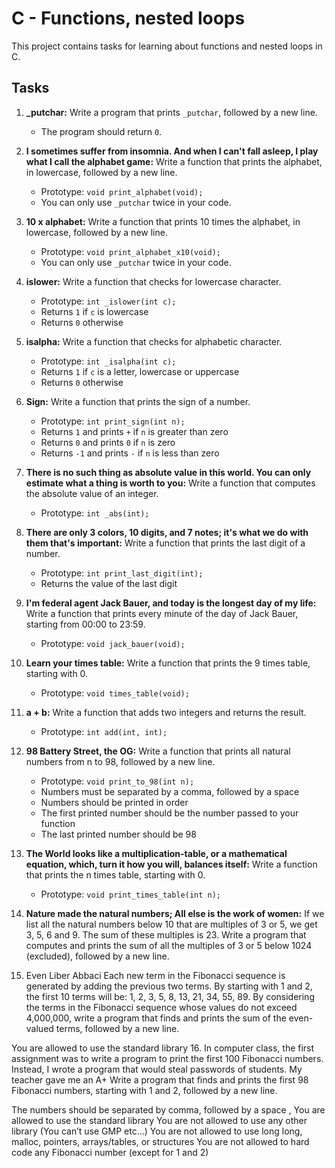 # C - Functions, nested loops

This project contains tasks for learning about functions and nested loops in C.

## Tasks

1. **_putchar:** Write a program that prints `_putchar`, followed by a new line.
    - The program should return `0`.
2. **I sometimes suffer from insomnia. And when I can't fall asleep, I play what I call the alphabet game:** Write a function that prints the alphabet, in lowercase, followed by a new line.
    - Prototype: `void print_alphabet(void);`
    - You can only use `_putchar` twice in your code.
3. **10 x alphabet:** Write a function that prints 10 times the alphabet, in lowercase, followed by a new line.
    - Prototype: `void print_alphabet_x10(void);`
    - You can only use `_putchar` twice in your code.
4. **islower:** Write a function that checks for lowercase character.
    - Prototype: `int _islower(int c);`
    - Returns `1` if `c` is lowercase
    - Returns `0` otherwise
5. **isalpha:** Write a function that checks for alphabetic character.
    - Prototype: `int _isalpha(int c);`
    - Returns `1` if `c` is a letter, lowercase or uppercase
    - Returns `0` otherwise
6. **Sign:** Write a function that prints the sign of a number.
    - Prototype: `int print_sign(int n);`
    - Returns `1` and prints `+` if `n` is greater than zero
    - Returns `0` and prints `0` if `n` is zero
    - Returns `-1` and prints `-` if `n` is less than zero
7. **There is no such thing as absolute value in this world. You can only estimate what a thing is worth to you:** Write a function that computes the absolute value of an integer.
    - Prototype: `int _abs(int);`
8. **There are only 3 colors, 10 digits, and 7 notes; it's what we do with them that's important:** Write a function that prints the last digit of a number.
    - Prototype: `int print_last_digit(int);`
    - Returns the value of the last digit
9. **I'm federal agent Jack Bauer, and today is the longest day of my life:** Write a function that prints every minute of the day of Jack Bauer, starting from 00:00 to 23:59.
    - Prototype: `void jack_bauer(void);`
10. **Learn your times table:** Write a function that prints the 9 times table, starting with 0.
    - Prototype: `void times_table(void);`
11. **a + b:** Write a function that adds two integers and returns the result.
    - Prototype: `int add(int, int);`
12. **98 Battery Street, the OG:** Write a function that prints all natural numbers from n to 98, followed by a new line.
    - Prototype: `void print_to_98(int n);`
    - Numbers must be separated by a comma, followed by a space
    - Numbers should be printed in order
    - The first printed number should be the number passed to your function
    - The last printed number should be 98
13. **The World looks like a multiplication-table, or a mathematical equation, which, turn it how you will, balances itself:** Write a function that prints the n times table, starting with 0.
    - Prototype: `void print_times_table(int n);`
14. **Nature made the natural numbers; All else is the work of women:** If we list all the natural numbers below 10 that are multiples of 3 or 5, we get 3, 5, 6 and 9. The sum of these multiples is 23. Write a program that computes and prints the sum of all the multiples of 3 or 5 below 1024 (excluded), followed by a new line.

15. Even Liber Abbaci
Each new term in the Fibonacci sequence is generated by adding the previous two terms. By starting with 1 and 2, the first 10 terms will be: 1, 2, 3, 5, 8, 13, 21, 34, 55, 89. By considering the terms in the Fibonacci sequence whose values do not exceed 4,000,000, write a program that finds and prints the sum of the even-valued terms, followed by a new line.

You are allowed to use the standard library
16. In computer class, the first assignment was to write a program to print the first 100 Fibonacci numbers. Instead, I wrote a program that would steal passwords of students. My teacher gave me an A+
Write a program that finds and prints the first 98 Fibonacci numbers, starting with 1 and 2, followed by a new line.

The numbers should be separated by comma, followed by a space ,
You are allowed to use the standard library
You are not allowed to use any other library (You can’t use GMP etc…)
You are not allowed to use long long, malloc, pointers, arrays/tables, or structures
You are not allowed to hard code any Fibonacci number (except for 1 and 2)

